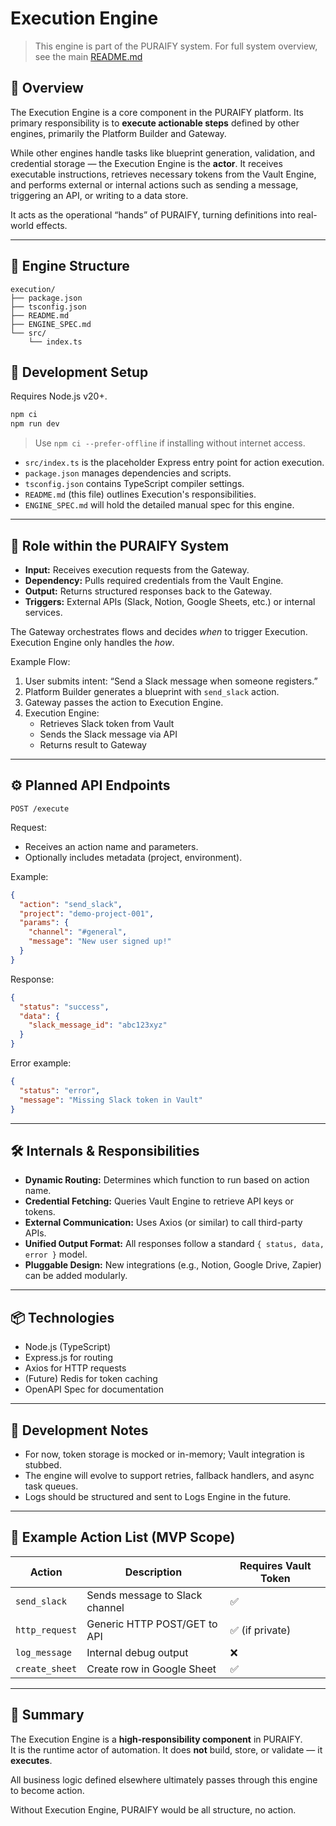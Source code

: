 # Execution Engine

> This engine is part of the PURAIFY system. For full system overview, see the main [README.md](../../README.md)

## 🧠 Overview

The Execution Engine is a core component in the PURAIFY platform. Its primary responsibility is to **execute actionable steps** defined by other engines, primarily the Platform Builder and Gateway.

While other engines handle tasks like blueprint generation, validation, and credential storage — the Execution Engine is the **actor**. It receives executable instructions, retrieves necessary tokens from the Vault Engine, and performs external or internal actions such as sending a message, triggering an API, or writing to a data store.

It acts as the operational “hands” of PURAIFY, turning definitions into real-world effects.

---

## 📁 Engine Structure

```text
execution/
├── package.json
├── tsconfig.json
├── README.md
├── ENGINE_SPEC.md
└── src/
    └── index.ts
```
## 🚀 Development Setup

Requires Node.js v20+.

```bash
npm ci
npm run dev
```

> Use `npm ci --prefer-offline` if installing without internet access.

- `src/index.ts` is the placeholder Express entry point for action execution.
- `package.json` manages dependencies and scripts.
- `tsconfig.json` contains TypeScript compiler settings.
- `README.md` (this file) outlines Execution's responsibilities.
- `ENGINE_SPEC.md` will hold the detailed manual spec for this engine.

---

## 🧩 Role within the PURAIFY System

- **Input:** Receives execution requests from the Gateway.
- **Dependency:** Pulls required credentials from the Vault Engine.
- **Output:** Returns structured responses back to the Gateway.
- **Triggers:** External APIs (Slack, Notion, Google Sheets, etc.) or internal services.

The Gateway orchestrates flows and decides *when* to trigger Execution. Execution Engine only handles the *how*.

Example Flow:

1. User submits intent: “Send a Slack message when someone registers.”
2. Platform Builder generates a blueprint with `send_slack` action.
3. Gateway passes the action to Execution Engine.
4. Execution Engine:
   - Retrieves Slack token from Vault
   - Sends the Slack message via API
   - Returns result to Gateway

---

## ⚙️ Planned API Endpoints

```
POST /execute
```

Request:
- Receives an action name and parameters.
- Optionally includes metadata (project, environment).

Example:
```json
{
  "action": "send_slack",
  "project": "demo-project-001",
  "params": {
    "channel": "#general",
    "message": "New user signed up!"
  }
}
```

Response:
```json
{
  "status": "success",
  "data": {
    "slack_message_id": "abc123xyz"
  }
}
```

Error example:
```json
{
  "status": "error",
  "message": "Missing Slack token in Vault"
}
```

---

## 🛠️ Internals & Responsibilities

- **Dynamic Routing:** Determines which function to run based on action name.
- **Credential Fetching:** Queries Vault Engine to retrieve API keys or tokens.
- **External Communication:** Uses Axios (or similar) to call third-party APIs.
- **Unified Output Format:** All responses follow a standard `{ status, data, error }` model.
- **Pluggable Design:** New integrations (e.g., Notion, Google Drive, Zapier) can be added modularly.

---

## 📦 Technologies

- Node.js (TypeScript)
- Express.js for routing
- Axios for HTTP requests
- (Future) Redis for token caching
- OpenAPI Spec for documentation

---

## 🚧 Development Notes

- For now, token storage is mocked or in-memory; Vault integration is stubbed.
- The engine will evolve to support retries, fallback handlers, and async task queues.
- Logs should be structured and sent to Logs Engine in the future.

---

## 🧪 Example Action List (MVP Scope)

| Action         | Description                       | Requires Vault Token |
|----------------|-----------------------------------|-----------------------|
| `send_slack`   | Sends message to Slack channel     | ✅                    |
| `http_request` | Generic HTTP POST/GET to API      | ✅ (if private)       |
| `log_message`  | Internal debug output             | ❌                    |
| `create_sheet` | Create row in Google Sheet        | ✅                    |

---

## 🧭 Summary

The Execution Engine is a **high-responsibility component** in PURAIFY.  
It is the runtime actor of automation. It does **not** build, store, or validate — it **executes**.

All business logic defined elsewhere ultimately passes through this engine to become action.

Without Execution Engine, PURAIFY would be all structure, no action.

